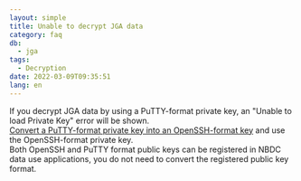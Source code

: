 ```yaml
---
layout: simple
title: Unable to decrypt JGA data
category: faq
db:
  - jga
tags: 
  - Decryption
date: 2022-03-09T09:35:51
lang: en
---
```


If you decrypt JGA data by using a PuTTY-format private key, an "Unable to load Private Key" error will be shown.    
[Convert a PuTTY-format private key into an OpenSSH-format key](/account-e.html#convert-private-key) and use the OpenSSH-format private key.    
Both OpenSSH and PuTTY format public keys can be registered in NBDC data use applications, you do not need to convert the registered public key format.

 

